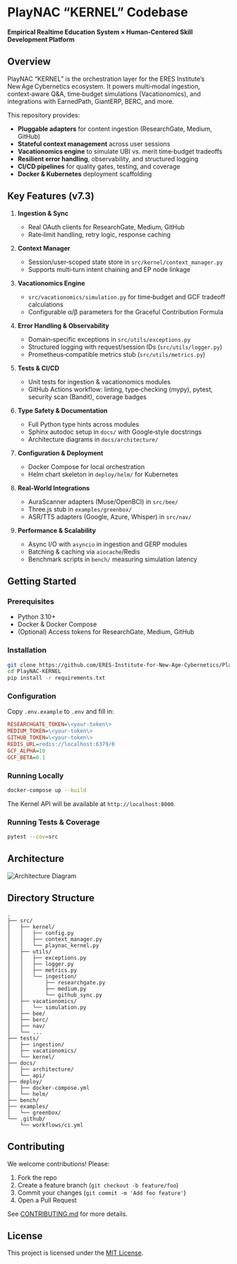 # PlayNAC “KERNEL” Codebase

**Empirical Realtime Education System × Human‑Centered Skill Development Platform**

## Overview

PlayNAC “KERNEL” is the orchestration layer for the ERES Institute’s New Age Cybernetics ecosystem. It powers multi‑modal ingestion, context‑aware Q\&A, time‑budget simulations (Vacationomics), and integrations with EarnedPath, GiantERP, BERC, and more.

This repository provides:

* **Pluggable adapters** for content ingestion (ResearchGate, Medium, GitHub)
* **Stateful context management** across user sessions
* **Vacationomics engine** to simulate UBI vs. merit time‑budget tradeoffs
* **Resilient error handling**, observability, and structured logging
* **CI/CD pipelines** for quality gates, testing, and coverage
* **Docker & Kubernetes** deployment scaffolding

## Key Features (v7.3)

1. **Ingestion & Sync**

   * Real OAuth clients for ResearchGate, Medium, GitHub
   * Rate‑limit handling, retry logic, response caching
2. **Context Manager**

   * Session/user‑scoped state store in `src/kernel/context_manager.py`
   * Supports multi‑turn intent chaining and EP node linkage
3. **Vacationomics Engine**

   * `src/vacationomics/simulation.py` for time‑budget and GCF tradeoff calculations
   * Configurable α/β parameters for the Graceful Contribution Formula
4. **Error Handling & Observability**

   * Domain‑specific exceptions in `src/utils/exceptions.py`
   * Structured logging with request/session IDs (`src/utils/logger.py`)
   * Prometheus‑compatible metrics stub (`src/utils/metrics.py`)
5. **Tests & CI/CD**

   * Unit tests for ingestion & vacationomics modules
   * GitHub Actions workflow: linting, type‑checking (mypy), pytest, security scan (Bandit), coverage badges
6. **Type Safety & Documentation**

   * Full Python type hints across modules
   * Sphinx autodoc setup in `docs/` with Google‑style docstrings
   * Architecture diagrams in `docs/architecture/`
7. **Configuration & Deployment**

   * Docker Compose for local orchestration
   * Helm chart skeleton in `deploy/helm/` for Kubernetes
8. **Real‑World Integrations**

   * AuraScanner adapters (Muse/OpenBCI) in `src/bee/`
   * Three.js stub in `examples/greenbox/`
   * ASR/TTS adapters (Google, Azure, Whisper) in `src/nav/`
9. **Performance & Scalability**

   * Async I/O with `asyncio` in ingestion and GERP modules
   * Batching & caching via `aiocache`/Redis
   * Benchmark scripts in `bench/` measuring simulation latency

## Getting Started

### Prerequisites

* Python 3.10+
* Docker & Docker Compose
* (Optional) Access tokens for ResearchGate, Medium, GitHub

### Installation

```bash
git clone https://github.com/ERES-Institute-for-New-Age-Cybernetics/PlayNAC-KERNEL.git
cd PlayNAC-KERNEL
pip install -r requirements.txt
```

### Configuration

Copy `.env.example` to `.env` and fill in:

```ini
RESEARCHGATE_TOKEN=\<your-token\>
MEDIUM_TOKEN=\<your-token\>
GITHUB_TOKEN=\<your-token\>
REDIS_URL=redis://localhost:6379/0
GCF_ALPHA=10
GCF_BETA=0.1
```

### Running Locally

```bash
docker-compose up --build
```

The Kernel API will be available at `http://localhost:8000`.

### Running Tests & Coverage

```bash
pytest --cov=src
```

## Architecture

![Architecture Diagram](docs/architecture/playnac-kernel-overview.png)

## Directory Structure

```
.
├── src/
│   ├── kernel/
│   │   ├── config.py
│   │   ├── context_manager.py
│   │   └── playnac_kernel.py
│   ├── utils/
│   │   ├── exceptions.py
│   │   ├── logger.py
│   │   ├── metrics.py
│   │   └── ingestion/
│   │       ├── researchgate.py
│   │       ├── medium.py
│   │       └── github_sync.py
│   ├── vacationomics/
│   │   └── simulation.py
│   ├── bee/
│   ├── berc/
│   ├── nav/
│   └── ...
├── tests/
│   ├── ingestion/
│   ├── vacationomics/
│   └── kernel/
├── docs/
│   ├── architecture/
│   └── api/
├── deploy/
│   ├── docker-compose.yml
│   └── helm/
├── bench/
├── examples/
│   └── greenbox/
└── .github/
    └── workflows/ci.yml
```

## Contributing

We welcome contributions! Please:

1. Fork the repo
2. Create a feature branch (`git checkout -b feature/foo`)
3. Commit your changes (`git commit -m 'Add foo feature'`)
4. Open a Pull Request

See [CONTRIBUTING.md](CONTRIBUTING.md) for more details.

## License

This project is licensed under the [MIT License](LICENSE).
